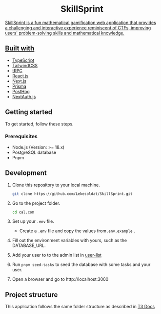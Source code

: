 <h1 align="center">
   SkillSprint
</h1>

<p align="center">
   <a href="https://github.com/Lekesoldat/skillsprint/blob/main/LICENSE" alt="LICENSE">
</p>
   
SkillSprint is a fun mathematical gamification web application that provides a challenging and interactive experience reminiscent of CTFs, improving users' problem-solving skills and mathematical knowledge.
  
## Built with
- [TypeScript](https://www.typescriptlang.org/)
- [TailwindCSS](https://tailwindcss.com/)
- [tRPC](https://trpc.io/)
- [React.js](https://react.dev/)
- [Next.js](https://nextjs.org/)
- [Prisma](https://www.prisma.io/)
- [PostHog](https://posthog.com/)
- [NextAuth.js](https://next-auth.js.org/)

## Getting started

To get started, follow these steps.

### Prerequisites

- Node.js (Version: >= 18.x)
- PostgreSQL database
- Pnpm

## Development

1. Clone this repository to your local machine.

   ```sh
   git clone https://github.com/Lekesoldat/SkillSprint.git
   ```

2. Go to the project folder.

   ```sh
   cd cal.com
   ```

3. Set up your `.env` file.

   - Create a `.env` file and copy the values from`.env.example` .

4. Fill out the environment variables with yours, such as the DATABASE_URL.

5. Add your user to to the admin list in [user-list](https://github.com/Lekesoldat/skillsprint/blob/main/src/utils/seeds/prod/user-list.ts)

6. Run `pnpm seed-tasks` to seed the database with some tasks and your user.

7. Open a browser and go to http://localhost:3000

## Project structure

This application follows the same folder structure as described in [T3 Docs](https://create.t3.gg/en/folder-structure)
